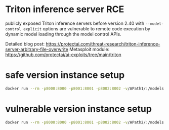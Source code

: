 # Triton inference server RCE

publicly exposed Triton inference servers before version 2.40  with `--model-control explicit` options are vulnerable to remote code execution by dynamic model loading through the model control APIs.

Detailed blog post: https://protectai.com/threat-research/triton-inference-server-arbitrary-file-overwrite
Metasploit module: https://github.com/protectai/ai-exploits/tree/main/triton

# safe version instance setup
```bash
docker run --rm -p8000:8000 -p8001:8001 -p8002:8002 -v/APath1/:/models nvcr.io/nvidia/tritonserver:23.11-py3 tritonserver --model-repository=/models --model-control explicit
```

# vulnerable version instance setup
```bash
docker run --rm -p8000:8000 -p8001:8001 -p8002:8002 -v/APath2/:/models nvcr.io/nvidia/tritonserver:23.10-py3 tritonserver --model-repository=/models --model-control explicit
```
